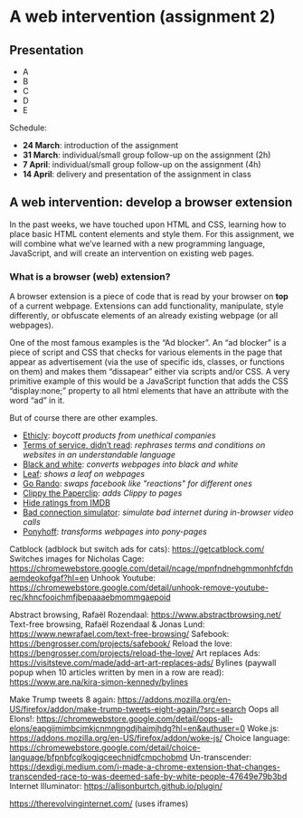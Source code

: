 # A web intervention (assignment 2)

## Presentation

- A
- B
- C
- D
- E

Schedule:

- **24 March**: introduction of the assignment
- **31 March**: individual/small group follow-up on the assignment (2h)
- **7 April**: individual/small group follow-up on the assignment (4h)
- **14 April**: delivery and presentation of the assignment in class

## A web intervention: develop a browser extension

In the past weeks, we have touched upon HTML and CSS, learning how to place basic HTML content elements and style them. For this assignment, we will combine what we’ve learned with a new programming language, JavaScript, and will create an intervention on existing web pages.

### What is a browser (web) extension?

A browser extension is a piece of code that is read by your browser on **top** of a current webpage. Extensions can add functionality, manipulate, style differently, or obfuscate elements of an already existing webpage (or all webpages).

One of the most famous examples is the “Ad blocker”. An “ad blocker” is a piece of script and CSS that checks for various elements in the page that appear as advertisement (via the use of specific ids, classes, or functions on them) and makes them “dissapear” either via scripts and/or CSS. A very primitive example of this would be a JavaScript function that adds the CSS “display:none;” property to all html elements that have an attribute with the word “ad” in it.

But of course there are other examples.



- [Ethicly](https://www.ethicly.info/): *boycott products from unethical companies*
- [Terms of service, didn’t read](https://tosdr.org/en): *rephrases terms and conditions on websites in an understandable language*
- [Black and white](https://chrome-stats.com/d/amdnjmpcoialaikdldjbnkipmckdheie): *converts webpages into black and white*
- [Leaf](https://chromewebstore.google.com/detail/leaf-browser/kppcmdpolcfihnkfbngahdofkdnfbkan/related): *shows a leaf on webpages*
- [Go Rando](https://chromewebstore.google.com/detail/go-rando/mjbieolneliipggbbfmfmbohcgldhlon?hl=en): *swaps facebook like "reactions" for different ones*
- [Clippy the Paperclip](https://chromewebstore.google.com/detail/clippy-the-paperclip-assi/fmbcdhjmhddnnpeomknikdbboejbhdcl?hl=en-US): *adds Clippy to pages*
- [Hide ratings from IMDB](https://chromewebstore.google.com/detail/hide-ratings-imdbgoodread/cnjhjnjbpedipoamajojlbfakbadgiam)
- [Bad connection simulator](https://chromewebstore.google.com/detail/bad-connection-simulator/gflankmgolakfdeiponkgmbhbhpdmjlg): *simulate bad internet during in-browser video calls*
- [Ponyhoff](https://jointheherd.little.my): *transforms webpages into pony-pages*

Catblock (adblock but switch ads for cats): https://getcatblock.com/
Switches images for Nicholas Cage: https://chromewebstore.google.com/detail/ncage/mpnfndnehgmmonhfcfdnaemdeokofgaf?hl=en
Unhook Youtube: https://chromewebstore.google.com/detail/unhook-remove-youtube-rec/khncfooichmfjbepaaaebmommgaepoid

Abstract browsing, Rafaël Rozendaal: https://www.abstractbrowsing.net/
Text-free browsing, Rafaël Rozendaal & Jonas Lund: https://www.newrafael.com/text-free-browsing/
Safebook: https://bengrosser.com/projects/safebook/
Reload the love: https://bengrosser.com/projects/reload-the-love/
Art replaces Ads: https://visitsteve.com/made/add-art-art-replaces-ads/
Bylines (paywall popup when 10 articles written by men in a row are read): https://www.are.na/kira-simon-kennedy/bylines

Make Trump tweets 8 again: https://addons.mozilla.org/en-US/firefox/addon/make-trump-tweets-eight-again/?src=search
Oops all Elons!: https://chromewebstore.google.com/detail/oops-all-elons/eapgijmimbcjmkjcnmngngdjhaimjhdg?hl=en&authuser=0
Woke.js: https://addons.mozilla.org/en-US/firefox/addon/woke-js/
Choice language: https://chromewebstore.google.com/detail/choice-language/bfpnbfcglkogjgceechnidfcmpchobmd
Un-transcender:  https://dexdigi.medium.com/i-made-a-chrome-extension-that-changes-transcended-race-to-was-deemed-safe-by-white-people-47649e79b3bd
Internet Illuminator: https://allisonburtch.github.io/plugin/

https://therevolvinginternet.com/ (uses iframes)



